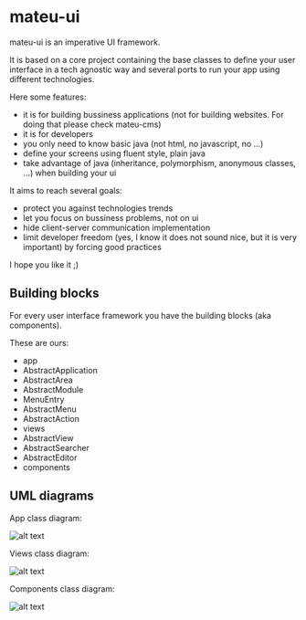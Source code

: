 # mateu-ui

mateu-ui is an imperative UI framework.

It is based on a core project containing the base classes to define your user interface in a tech agnostic way and several ports to run your app using different technologies.

Here some features:

- it is for building bussiness applications (not for building websites. For doing that please check mateu-cms)
- it is for developers
- you only need to know basic java (not html, no javascript, no ...)
- define your screens using fluent style, plain java
- take advantage of java (inheritance, polymorphism, anonymous classes, ...) when building your ui


It aims to reach several goals:

- protect you against technologies trends
- let you focus on bussiness problems, not on ui
- hide client-server communication implementation
- limit developer freedom (yes, I know it does not sound nice, but it is very important) by forcing good practices

I hope you like it ;)

Building blocks
---

For every user interface framework you have the building blocks (aka components).

These are ours:

- app
 - AbstractApplication
 - AbstractArea
 - AbstractModule
 - MenuEntry
 - AbstractMenu
 - AbstractAction
- views
 - AbstractView
 - AbstractSearcher
 - AbstractEditor
- components

UML diagrams
---


App class diagram:

![alt text](http://yuml.me/3fb671cf.svg, "app class diagram")


Views class diagram:

![alt text](http://yuml.me/43de1929.svg, "views class diagram")


Components class diagram:

![alt text](http://yuml.me/a48f9dec.svg, "components class diagram")

